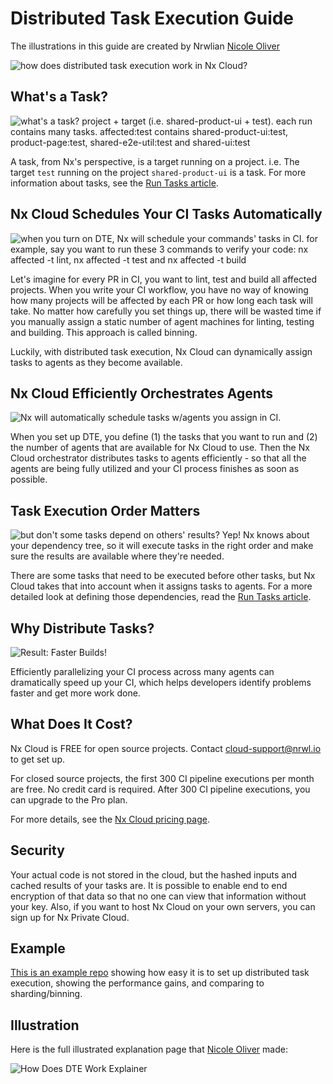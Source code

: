 # Distributed Task Execution Guide

The illustrations in this guide are created by Nrwlian [Nicole Oliver](https://twitter.com/nixcodes)

![how does distributed task execution work in Nx Cloud?](/shared/images/dte/how-does-dte-work.jpeg)

## What's a Task?

![what's a task? project + target (i.e. shared-product-ui + test).  each run contains many tasks.  affected:test contains shared-product-ui:test, product-page:test, shared-e2e-util:test and shared-ui:test](/shared/images/dte/whats-a-task.jpeg)

A task, from Nx's perspective, is a target running on a project. i.e. The target `test` running on the project `shared-product-ui` is a task. For more information about tasks, see the [Run Tasks article](/core-features/run-tasks).

## Nx Cloud Schedules Your CI Tasks Automatically

![when you turn on DTE, Nx will schedule your commands' tasks in CI.  for example, say you want to run these 3 commands to verify your code: nx affected -t lint, nx affected -t test and nx affected -t build](/shared/images/dte/schedule-tasks.jpeg)

Let's imagine for every PR in CI, you want to lint, test and build all affected projects. When you write your CI workflow, you have no way of knowing how many projects will be affected by each PR or how long each task will take. No matter how carefully you set things up, there will be wasted time if you manually assign a static number of agent machines for linting, testing and building. This approach is called binning.

Luckily, with distributed task execution, Nx Cloud can dynamically assign tasks to agents as they become available.

## Nx Cloud Efficiently Orchestrates Agents

![Nx will automatically schedule tasks w/agents you assign in CI.](/shared/images/dte/use-agents.jpeg)

When you set up DTE, you define (1) the tasks that you want to run and (2) the number of agents that are available for Nx Cloud to use. Then the Nx Cloud orchestrator distributes tasks to agents efficiently - so that all the agents are being fully utilized and your CI process finishes as soon as possible.

## Task Execution Order Matters

![but don't some tasks depend on others' results?  Yep! Nx knows about your dependency tree, so it will execute tasks in the right order and make sure the results are available where they're needed.](/shared/images/dte/task-dependencies.jpeg)

There are some tasks that need to be executed before other tasks, but Nx Cloud takes that into account when it assigns tasks to agents. For a more detailed look at defining those dependencies, read the [Run Tasks article](/core-features/run-tasks).

## Why Distribute Tasks?

![Result: Faster Builds!](/shared/images/dte/faster-builds.jpeg)

Efficiently parallelizing your CI process across many agents can dramatically speed up your CI, which helps developers identify problems faster and get more work done.

## What Does It Cost?

Nx Cloud is FREE for open source projects. Contact cloud-support@nrwl.io to get set up.

For closed source projects, the first 300 CI pipeline executions per month are free. No credit card is required. After 300 CI pipeline executions, you can upgrade to the Pro plan.

For more details, see the [Nx Cloud pricing page](https://nx.app/pricing).

## Security

Your actual code is not stored in the cloud, but the hashed inputs and cached results of your tasks are. It is possible to enable end to end encryption of that data so that no one can view that information without your key. Also, if you want to host Nx Cloud on your own servers, you can sign up for Nx Private Cloud.

## Example

[This is an example repo](https://github.com/vsavkin/lerna-dte) showing how easy it is to set up distributed task
execution, showing the performance gains, and comparing to sharding/binning.

## Illustration

Here is the full illustrated explanation page that [Nicole Oliver](https://twitter.com/nixcodes) made:

![How Does DTE Work Explainer](/shared/images/dte/nx-cloud-how-does-dte-work.png)
